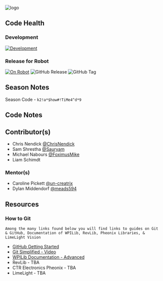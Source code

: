 ![logo](https://github.com/FRC-3695/2023-Season---Crescendo/blob/master/Logo.jpeg?raw=true)
## Code Health
### Development
[![Development](https://www.codefactor.io/repository/github/frc-3695/2024-season---showtime/badge)](https://www.codefactor.io/repository/github/frc-3695/2024-season---showtime)
### Release for Robot
[![On Robot](https://www.codefactor.io/repository/github/frc-3695/2024-season---showtime/badge/robot-deployed)](https://www.codefactor.io/repository/github/frc-3695/2024-season---showtime/overview/robot-deployed)  ![GitHub Release](https://img.shields.io/github/v/release/FRC-3695/2024-Season---ShowTime?include_prereleases&display_name=release)
  ![GitHub Tag](https://img.shields.io/github/v/tag/FRC-3695/2024-season---showtime?include_prereleases)
## Season Notes
Season Code - `k2!a*$how#!TiMe4^d*9`
## Code Notes
## Contributor(s)
- Chris Nendick  [@ChrisNendick](https://github.com/ChrisNendick)
- Sam Shrestha  [@Sauryam](https://github.com/Sauryam)
- Michael Nabours  [@FoximusMike](https://github.com/FoximusMike)
- Liam Schimdt
### Mentor(s)
- Caroline Pickett [@un-creatrix](https://github.com/un-creatrix)
- Dylan Middendorf [@meads594](https://github.com/meads594)
## Resources
### How to Git
`Among the many links found below you will find links to guides on Git & GitHub, Documentation of WPILib, RevLib, Pheonix Libraries, & LimeLight Vision`
- [GitHub Getting Started](https://docs.github.com/en/get-started)
- [Git Simplified - Video](https://youtu.be/HkdAHXoRtos?si=phwDUfXwC512ukUh)
- [WPILib Documentation - Advanced](https://docs.wpilib.org/en/stable/stubs/advanced-programming-stub.html)
- RevLib - TBA
- CTR Electronics Pheonix - TBA
- LimeLight - TBA